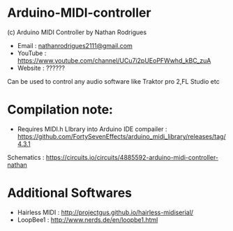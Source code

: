 # Arduino-MIDI-controller

(c) Arduino MIDI Controller by Nathan Rodrigues
- Email : nathanrodrigues2111@gmail.com
- YouTube : https://www.youtube.com/channel/UCu7i2pUEoPFWwhd_kBC_zuA
- Website : ??????
 
Can be used to control any audio software like Traktor pro 2,FL Studio etc

# Compilation note:
- Requires MIDI.h LIbrary into Arduino IDE compailer : https://github.com/FortySevenEffects/arduino_midi_library/releases/tag/4.3.1

Schematics : https://circuits.io/circuits/4885592-arduino-midi-controller-nathan

# Additional Softwares
- Hairless MIDI : http://projectgus.github.io/hairless-midiserial/
- LoopBee1 : http://www.nerds.de/en/loopbe1.html

